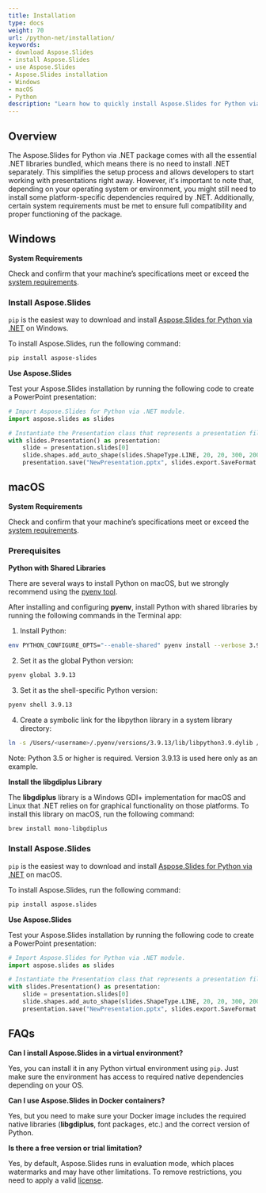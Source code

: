 ```yaml
---
title: Installation
type: docs
weight: 70
url: /python-net/installation/
keywords:
- download Aspose.Slides
- install Aspose.Slides
- use Aspose.Slides
- Aspose.Slides installation
- Windows
- macOS
- Python
description: "Learn how to quickly install Aspose.Slides for Python via .NET. Step-by-step guide, system requirements, and code samples — start working with PowerPoint presentations today!"
---
```


## **Overview**

The Aspose.Slides for Python via .NET package comes with all the essential .NET libraries bundled, which means there is no need to install .NET separately. This simplifies the setup process and allows developers to start working with presentations right away. However, it's important to note that, depending on your operating system or environment, you might still need to install some platform-specific dependencies required by .NET. Additionally, certain system requirements must be met to ensure full compatibility and proper functioning of the package.

## **Windows**

**System Requirements**

Check and confirm that your machine’s specifications meet or exceed the [system requirements](/slides/python-net/system-requirements/).

### **Install Aspose.Slides**

`pip` is the easiest way to download and install [Aspose.Slides for Python via .NET](https://pypi.org/project/aspose.slides/) on Windows.

To install Aspose.Slides, run the following command:

```sh
pip install aspose-slides
```

**Use Aspose.Slides**

Test your Aspose.Slides installation by running the following code to create a PowerPoint presentation:

```python
# Import Aspose.Slides for Python via .NET module.
import aspose.slides as slides

# Instantiate the Presentation class that represents a presentation file.
with slides.Presentation() as presentation:
    slide = presentation.slides[0]
    slide.shapes.add_auto_shape(slides.ShapeType.LINE, 20, 20, 300, 200)
    presentation.save("NewPresentation.pptx", slides.export.SaveFormat.PPTX)
```

## **macOS**

**System Requirements**

Check and confirm that your machine’s specifications meet or exceed the [system requirements](/slides/python-net/system-requirements/).

### **Prerequisites**

**Python with Shared Libraries**

There are several ways to install Python on macOS, but we strongly recommend using the [pyenv tool](https://github.com/pyenv/pyenv#homebrew-in-macos).

After installing and configuring **pyenv**, install Python with shared libraries by running the following commands in the Terminal app:

1. Install Python:

```sh
env PYTHON_CONFIGURE_OPTS="--enable-shared" pyenv install --verbose 3.9.13
```

2. Set it as the global Python version:

```sh
pyenv global 3.9.13
```

3. Set it as the shell-specific Python version:

```sh
pyenv shell 3.9.13
```

4. Create a symbolic link for the libpython library in a system library directory:

```sh
ln -s /Users/<username>/.pyenv/versions/3.9.13/lib/libpython3.9.dylib /usr/local/lib/libpython3.9.dylib
```

Note: Python 3.5 or higher is required. Version 3.9.13 is used here only as an example.

**Install the libgdiplus Library**

The **libgdiplus** library is a Windows GDI+ implementation for macOS and Linux that .NET relies on for graphical functionality on those platforms.
To install this library on macOS, run the following command:

```sh
brew install mono-libgdiplus
```

### **Install Aspose.Slides**

`pip` is the easiest way to download and install [Aspose.Slides for Python via .NET](https://pypi.org/project/aspose.slides/) on macOS.

To install Aspose.Slides, run the following command:

```sh
pip install aspose.slides
```

**Use Aspose.Slides**

Test your Aspose.Slides installation by running the following code to create a PowerPoint presentation:

```python
# Import Aspose.Slides for Python via .NET module.
import aspose.slides as slides

# Instantiate the Presentation class that represents a presentation file.
with slides.Presentation() as presentation:    
    slide = presentation.slides[0]
    slide.shapes.add_auto_shape(slides.ShapeType.LINE, 20, 20, 300, 200)
    presentation.save("NewPresentation.pptx", slides.export.SaveFormat.PPTX)
```

## **FAQs**

**Can I install Aspose.Slides in a virtual environment?**

Yes, you can install it in any Python virtual environment using `pip`. Just make sure the environment has access to required native dependencies depending on your OS.

**Can I use Aspose.Slides in Docker containers?**

Yes, but you need to make sure your Docker image includes the required native libraries (**libgdiplus**, font packages, etc.) and the correct version of Python.

**Is there a free version or trial limitation?**

Yes, by default, Aspose.Slides runs in evaluation mode, which places watermarks and may have other limitations. To remove restrictions, you need to apply a valid [license](/slides/python-net/licensing/).

